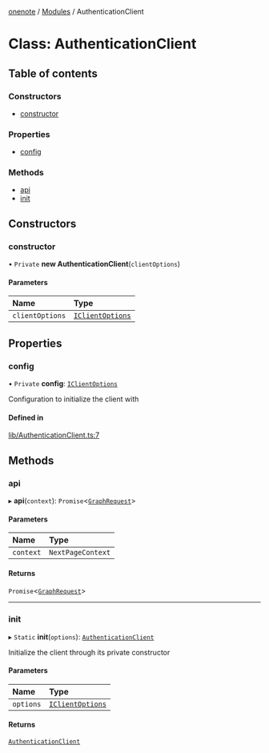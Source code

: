 [onenote](../README.md) / [Modules](../modules.md) / AuthenticationClient

# Class: AuthenticationClient

## Table of contents

### Constructors

- [constructor](AuthenticationClient.md#constructor)

### Properties

- [config](AuthenticationClient.md#config)

### Methods

- [api](AuthenticationClient.md#api)
- [init](AuthenticationClient.md#init)

## Constructors

### constructor

• `Private` **new AuthenticationClient**(`clientOptions`)

#### Parameters

| Name | Type |
| :------ | :------ |
| `clientOptions` | [`IClientOptions`](../interfaces/IClientOptions.md) |

## Properties

### config

• `Private` **config**: [`IClientOptions`](../interfaces/IClientOptions.md)

Configuration to initialize the client with

#### Defined in

[lib/AuthenticationClient.ts:7](https://gitlab.com/ennovar1/OneNote/-/blob/523fc6c/lib/AuthenticationClient.ts#L7)

## Methods

### api

▸ **api**(`context`): `Promise`<[`GraphRequest`](GraphRequest.md)\>

#### Parameters

| Name | Type |
| :------ | :------ |
| `context` | `NextPageContext` |

#### Returns

`Promise`<[`GraphRequest`](GraphRequest.md)\>

___

### init

▸ `Static` **init**(`options`): [`AuthenticationClient`](AuthenticationClient.md)

Initialize the client through its private constructor

#### Parameters

| Name | Type |
| :------ | :------ |
| `options` | [`IClientOptions`](../interfaces/IClientOptions.md) |

#### Returns

[`AuthenticationClient`](AuthenticationClient.md)
